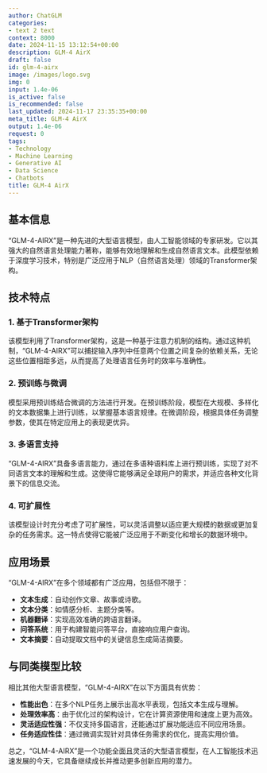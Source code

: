 ```yaml
---
author: ChatGLM
categories:
- text 2 text
context: 8000
date: 2024-11-15 13:12:54+00:00
description: GLM-4 AirX
draft: false
id: glm-4-airx
image: /images/logo.svg
img: 0
input: 1.4e-06
is_active: false
is_recommended: false
last_updated: 2024-11-17 23:35:35+00:00
meta_title: GLM-4 AirX
output: 1.4e-06
request: 0
tags:
- Technology
- Machine Learning
- Generative AI
- Data Science
- Chatbots
title: GLM-4 AirX
---
```







## 基本信息

“GLM-4-AIRX”是一种先进的大型语言模型，由人工智能领域的专家研发。它以其强大的自然语言处理能力著称，能够有效地理解和生成自然语言文本。此模型依赖于深度学习技术，特别是广泛应用于NLP（自然语言处理）领域的Transformer架构。

## 技术特点

### 1. 基于Transformer架构

该模型利用了Transformer架构，这是一种基于注意力机制的结构。通过这种机制，“GLM-4-AIRX”可以捕捉输入序列中任意两个位置之间复杂的依赖关系，无论这些位置相距多远，从而提高了处理语言任务时的效率与准确性。

### 2. 预训练与微调

模型采用预训练结合微调的方法进行开发。在预训练阶段，模型在大规模、多样化的文本数据集上进行训练，以掌握基本语言规律。在微调阶段，根据具体任务调整参数，使其在特定应用上的表现更优异。

### 3. 多语言支持

“GLM-4-AIRX”具备多语言能力，通过在多语种语料库上进行预训练，实现了对不同语言文本的理解和生成。这使得它能够满足全球用户的需求，并适应各种文化背景下的信息交流。

### 4. 可扩展性

该模型设计时充分考虑了可扩展性，可以灵活调整以适应更大规模的数据或更加复杂的任务需求。这一特点使得它能被广泛应用于不断变化和增长的数据环境中。

## 应用场景

“GLM-4-AIRX”在多个领域都有广泛应用，包括但不限于：

- **文本生成**：自动创作文章、故事或诗歌。
- **文本分类**：如情感分析、主题分类等。
- **机器翻译**：实现高效准确的跨语言翻译。
- **问答系统**：用于构建智能问答平台，直接响应用户查询。
- **文本摘要**：自动提取文档中的关键信息生成简洁摘要。

## 与同类模型比较

相比其他大型语言模型，“GLM-4-AIRX”在以下方面具有优势：

- **性能出色**：在多个NLP任务上展示出高水平表现，包括文本生成与理解。
- **处理效率高**：由于优化过的架构设计，它在计算资源使用和速度上更为高效。
- **灵活适应性强**：不仅支持多国语言，还能通过扩展功能适应不同应用场景。
- **任务适应性佳**：通过微调实现针对具体任务需求的优化，提高实用价值。

总之，“GLM-4-AIRX”是一个功能全面且灵活的大型语言模型，在人工智能技术迅速发展的今天，它具备继续成长并推动更多创新应用的潜力。

